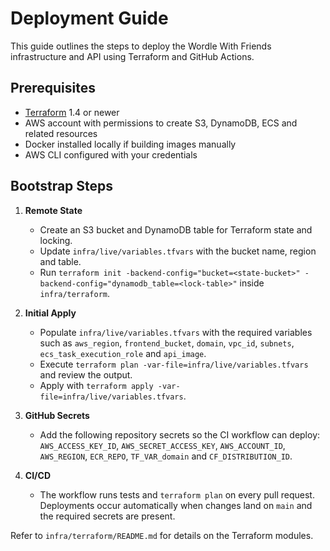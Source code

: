 # Deployment Guide

This guide outlines the steps to deploy the Wordle With Friends infrastructure and API using Terraform and GitHub Actions.

## Prerequisites

- [Terraform](https://www.terraform.io/downloads.html) 1.4 or newer
- AWS account with permissions to create S3, DynamoDB, ECS and related resources
- Docker installed locally if building images manually
- AWS CLI configured with your credentials

## Bootstrap Steps

1. **Remote State**
   - Create an S3 bucket and DynamoDB table for Terraform state and locking.
   - Update `infra/live/variables.tfvars` with the bucket name, region and table.
   - Run `terraform init -backend-config="bucket=<state-bucket>" -backend-config="dynamodb_table=<lock-table>"` inside `infra/terraform`.

2. **Initial Apply**
   - Populate `infra/live/variables.tfvars` with the required variables such as `aws_region`, `frontend_bucket`, `domain`, `vpc_id`, `subnets`, `ecs_task_execution_role` and `api_image`.
   - Execute `terraform plan -var-file=infra/live/variables.tfvars` and review the output.
   - Apply with `terraform apply -var-file=infra/live/variables.tfvars`.

3. **GitHub Secrets**
   - Add the following repository secrets so the CI workflow can deploy:
     `AWS_ACCESS_KEY_ID`, `AWS_SECRET_ACCESS_KEY`, `AWS_ACCOUNT_ID`, `AWS_REGION`, `ECR_REPO`, `TF_VAR_domain` and `CF_DISTRIBUTION_ID`.

4. **CI/CD**
   - The workflow runs tests and `terraform plan` on every pull request. Deployments occur automatically when changes land on `main` and the required secrets are present.

Refer to `infra/terraform/README.md` for details on the Terraform modules.
